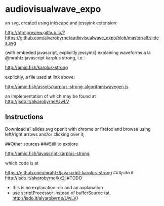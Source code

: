 # audiovisualwave_expo
an svg, created using inkscape and jessyink extension:

http://htmlpreview.github.io/?https://github.com/alvarobyrne/audiovisualwave_expo/blob/master/all.slides.svg

(with embeded javascript, explicitly jessyink) explaining waveforms a la @mrahtz javascript karplus strong, i.e.:

http://amid.fish/karplus-strong

explicitly, a file used at link above:

http://amid.fish/assets/karplus-strong-algorithm/wavegen.js

an implementation of which may be found at http://jsdo.it/alvarobyrne/UwLV

## Instructions
Download all.slides.svg openit with chrome or firefox and browse using left/right arrows and/or clicking over it;

##Other sources
###Still to explore

http://amid.fish/javascript-karplus-strong

which code is at

https://github.com/mrahtz/javascript-karplus-strong
###jsdo.it
http://jsdo.it/alvarobyrne/kx2j
#TODO
* this is no explanation: do add an axplanation
* use scriptProcessor instead of bufferSource (at http://jsdo.it/alvarobyrne/UwLV)

